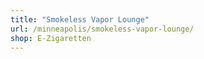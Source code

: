 ```yaml
---
title: "Smokeless Vapor Lounge"
url: /minneapolis/smokeless-vapor-lounge/
shop: E-Zigaretten
---
```

